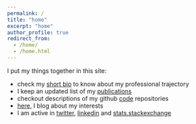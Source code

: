 ```yaml
---
permalink: /
title: "home"
excerpt: "home"
author_profile: true
redirect_from: 
  - /home/
  - /home.html
---
```


I put my things together in this site:

- check my [short bio](/bio/) to know about my professional trajectory
- I keep an updated list of my [publications](/publications/)
- checkout descriptions of my github [code](/code/) repositories
- [here](/blog/), I blog about my interests 
- I am active in [twitter](https://twitter.com/gerard_sanroma), [linkedin](https://www.linkedin.com/in/gsanroma/) and [stats.stackexchange](https://stats.stackexchange.com/users/124941/gsanroma)
